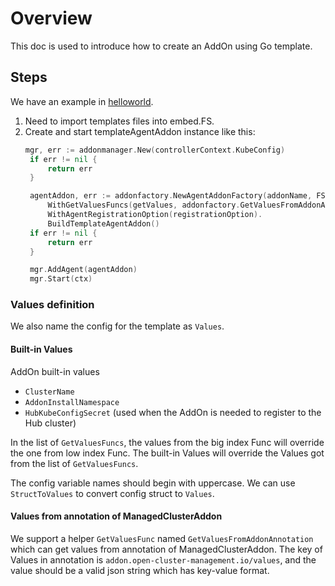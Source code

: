 # Overview
This doc is used to introduce how to create an AddOn using Go template.

## Steps 
We have an example  in [helloworld](../examples/helloworld).
1. Need to import templates files into embed.FS.
2. Create and start templateAgentAddon instance like this:
   ```go
   mgr, err := addonmanager.New(controllerContext.KubeConfig)
	if err != nil {
		return err
	}

	agentAddon, err := addonfactory.NewAgentAddonFactory(addonName, FS, "manifests/templates").
		WithGetValuesFuncs(getValues, addonfactory.GetValuesFromAddonAnnotation).
		WithAgentRegistrationOption(registrationOption).
		BuildTemplateAgentAddon()
	if err != nil {
		return err
	}

	mgr.AddAgent(agentAddon)
	mgr.Start(ctx)
   ```

### Values definition 

We also name the config for the template as `Values`.

#### Built-in Values
AddOn built-in values
* `ClusterName`
* `AddonInstallNamespace`
* `HubKubeConfigSecret` (used when the AddOn is needed to register to the Hub cluster)

In the list of `GetValuesFuncs`, the values from the big index Func will override the one from low index Func.
The built-in Values will override the Values got from the list of `GetValuesFuncs`.

The config variable names should begin with uppercase. We can use `StructToValues` to convert config struct to `Values`.

#### Values from annotation of ManagedClusterAddon
We support a helper `GetValuesFunc` named `GetValuesFromAddonAnnotation` which can get values from annotation of ManagedClusterAddon.
The key of Values in annotation is `addon.open-cluster-management.io/values`,
and the value should be a valid json string which has key-value format.

